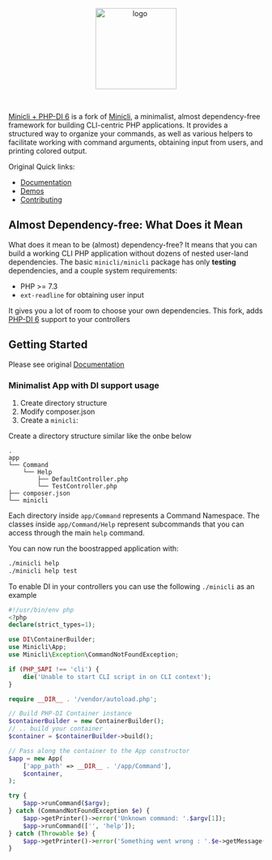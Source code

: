 <p align="center">
<img src="https://minicli.dev/images/minicli_logo_term_pink.png" align="center" alt="logo" title="Minicli logo" alt="Minicli Logo" width="160">
</p>

<br>

[Minicli + PHP-DI 6](https://github.com/squid-it/minicli) is a fork of [Minicli](https://docs.minicli.dev), a minimalist, almost dependency-free framework for building CLI-centric PHP applications. It provides a structured way to organize your commands, as well as various helpers to facilitate working with command arguments, obtaining input from users, and printing colored output.

Original Quick links:

- [Documentation](https://docs.minicli.dev)
- [Demos](https://github.com/minicli/demos)
- [Contributing](CONTRIBUTING.md)

## Almost Dependency-free: What Does it Mean

What does it mean to be (almost) dependency-free? It means that you can build a working CLI PHP application without dozens of nested user-land dependencies. The basic `minicli/minicli` package has only **testing** dependencies, and a couple system requirements:

- PHP >= 7.3
- `ext-readline` for obtaining user input

It gives you a lot of room to choose your own dependencies. This fork, adds [PHP-DI 6](https://php-di.org/) support to your controllers

## Getting Started

Please see original [Documentation](https://docs.minicli.dev)

### Minimalist App with DI support usage

1. Create directory structure
2. Modify composer.json
3. Create a `minicli`:

Create a directory structure similar like the onbe below
```
.
app
└── Command
    └── Help
        ├── DefaultController.php
        └── TestController.php
├── composer.json
└── minicli

```

Each directory inside `app/Command` represents a Command Namespace.
The classes inside `app/Command/Help` represent subcommands that you can access through the main `help` command.

You can now run the boostrapped application with:

```bash
./minicli help
./minicli help test
```

To enable DI in your controllers you can use the following `./minicli` as an example
```php
#!/usr/bin/env php
<?php
declare(strict_types=1);

use DI\ContainerBuilder;
use Minicli\App;
use Minicli\Exception\CommandNotFoundException;

if (PHP_SAPI !== 'cli') {
    die('Unable to start CLI script in on CLI context');
}

require __DIR__ . '/vendor/autoload.php';

// Build PHP-DI Container instance
$containerBuilder = new ContainerBuilder();
// .. build your container
$container = $containerBuilder->build();

// Pass along the container to the App constructor
$app = new App(
    ['app_path' => __DIR__ . '/app/Command'],
    $container,
);

try {
    $app->runCommand($argv);
} catch (CommandNotFoundException $e) {
    $app->getPrinter()->error('Unknown command: '.$argv[1]);
    $app->runCommand(['', 'help']);
} catch (Throwable $e) {
    $app->getPrinter()->error('Something went wrong : '.$e->getMessage());
}
```

